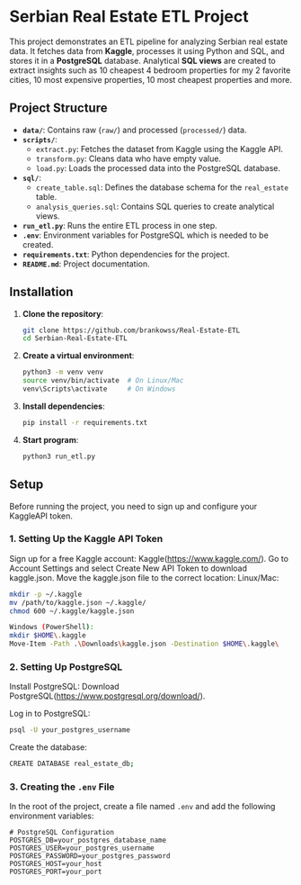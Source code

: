 # Serbian Real Estate ETL Project

This project demonstrates an ETL pipeline for analyzing Serbian real estate data. It fetches data from **Kaggle**, processes it using Python and SQL, and stores it in a **PostgreSQL** database. Analytical **SQL views** are created to extract insights such as  10 cheapest 4 bedroom properties for my 2 favorite cities, 10 most expensive properties, 10 most cheapest properties and more.

## **Project Structure**

- **`data/`**: Contains raw (`raw/`) and processed (`processed/`) data.
- **`scripts/`**:
  - `extract.py`: Fetches the dataset from Kaggle using the Kaggle API.
  - `transform.py`: Cleans data who have empty value.
  - `load.py`: Loads the processed data into the PostgreSQL database.
- **`sql/`**:
  - `create_table.sql`: Defines the database schema for the `real_estate` table.
  - `analysis_queries.sql`: Contains SQL queries to create analytical views.
- **`run_etl.py`**: Runs the entire ETL process in one step.
- **`.env`**: Environment variables for PostgreSQL which is needed to be created.
- **`requirements.txt`**: Python dependencies for the project.
- **`README.md`**: Project documentation.

## Installation

1. **Clone the repository**:
   ```bash
   git clone https://github.com/brankowss/Real-Estate-ETL
   cd Serbian-Real-Estate-ETL
   ```
2. **Create a virtual environment**:
    ```bash
    python3 -m venv venv
    source venv/bin/activate  # On Linux/Mac
    venv\Scripts\activate     # On Windows
    ```
3. **Install dependencies**:
    ```bash
    pip install -r requirements.txt
    ```

4. **Start program**:
    ```bash
    python3 run_etl.py
    ``` 

## Setup

Before running the project, you need to sign up and configure your KaggleAPI token.

### 1. Setting Up the Kaggle API Token

Sign up for a free Kaggle account: Kaggle(https://www.kaggle.com/).
Go to Account Settings and select Create New API Token to download kaggle.json.
Move the kaggle.json file to the correct location:
Linux/Mac:
```bash
mkdir -p ~/.kaggle
mv /path/to/kaggle.json ~/.kaggle/
chmod 600 ~/.kaggle/kaggle.json
``` 
```bash
Windows (PowerShell):
mkdir $HOME\.kaggle
Move-Item -Path .\Downloads\kaggle.json -Destination $HOME\.kaggle\
``` 
### 2. Setting Up PostgreSQL

Install PostgreSQL: Download PostgreSQL(https://www.postgresql.org/download/).

Log in to PostgreSQL:
```bash
psql -U your_postgres_username
``` 
Create the database:
```bash
CREATE DATABASE real_estate_db;
```

### 3. Creating the `.env` File

In the root of the project, create a file named `.env` and add the following environment variables:

```dotenv
# PostgreSQL Configuration
POSTGRES_DB=your_postgres_database_name
POSTGRES_USER=your_postgres_username
POSTGRES_PASSWORD=your_postgres_password
POSTGRES_HOST=your_host
POSTGRES_PORT=your_port
```  



